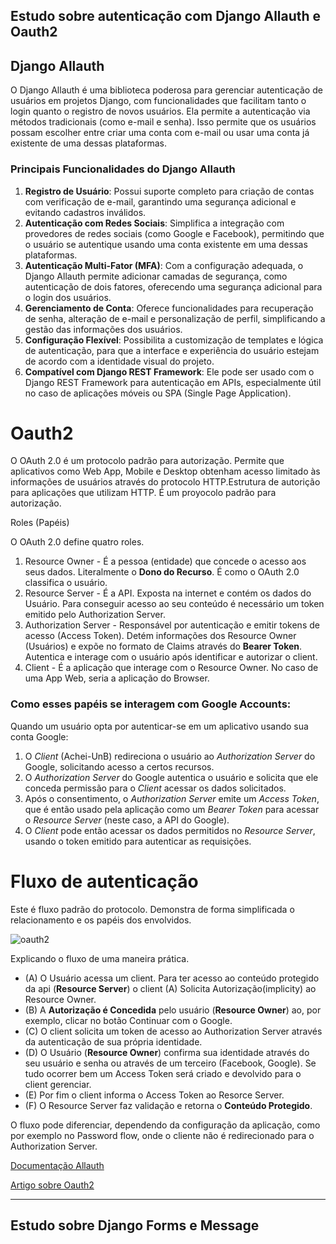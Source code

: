 ## Estudo sobre autenticação com Django Allauth e Oauth2
## Django Allauth

O Django Allauth é uma biblioteca poderosa para gerenciar autenticação de usuários em projetos Django, com funcionalidades que facilitam tanto o login quanto o registro de novos usuários. Ela permite a autenticação via métodos tradicionais (como e-mail e senha). Isso permite que os usuários possam escolher entre criar uma conta com e-mail ou usar uma conta já existente de uma dessas plataformas.

### Principais Funcionalidades do Django Allauth

1. **Registro de Usuário**: Possui suporte completo para criação de contas com verificação de e-mail, garantindo uma segurança adicional e evitando cadastros inválidos.
2. **Autenticação com Redes Sociais**: Simplifica a integração com provedores de redes sociais (como Google e Facebook), permitindo que o usuário se autentique usando uma conta existente em uma dessas plataformas.
3. **Autenticação Multi-Fator (MFA)**: Com a configuração adequada, o Django Allauth permite adicionar camadas de segurança, como autenticação de dois fatores, oferecendo uma segurança adicional para o login dos usuários.
4. **Gerenciamento de Conta**: Oferece funcionalidades para recuperação de senha, alteração de e-mail e personalização de perfil, simplificando a gestão das informações dos usuários.
5. **Configuração Flexível**: Possibilita a customização de templates e lógica de autenticação, para que a interface e experiência do usuário estejam de acordo com a identidade visual do projeto.
6. **Compatível com Django REST Framework**: Ele pode ser usado com o Django REST Framework para autenticação em APIs, especialmente útil no caso de aplicações móveis ou SPA (Single Page Application).

# Oauth2

O OAuth 2.0 é um protocolo padrão para autorização. Permite que aplicativos como Web App, Mobile e Desktop obtenham acesso limitado às informações de usuários através do protocolo HTTP.Estrutura de autorição para aplicações que utilizam HTTP. É um proyocolo padrão para autorização.

Roles (Papéis)

O OAuth 2.0 define quatro roles.

1. Resource Owner - É a pessoa (entidade) que concede o acesso aos seus dados. Literalmente o **Dono do Recurso**. É como o OAuth 2.0 classifica o usuário.
2. Resource Server - É a API.
Exposta na internet e contém os dados do Usuário. Para conseguir acesso
ao seu conteúdo é necessário um token emitido pelo Authorization Server.
3. Authorization Server - Responsável por autenticação e emitir tokens de acesso (Access Token). Detém informações dos Resource Owner (Usuários) e expõe no formato de Claims através do **Bearer Token**. Autentica e interage com o usuário após identificar e autorizar o client.
4. Client - É a aplicação que interage com o Resource Owner. No caso de uma App Web, seria a aplicação do Browser.

### Como esses papéis se interagem com Google Accounts:

Quando um usuário opta por autenticar-se em um aplicativo usando sua conta Google:

1. O *Client* (Achei-UnB) redireciona o usuário ao *Authorization Server* do Google, solicitando acesso a certos recursos.
2. O *Authorization Server* do Google autentica o usuário e solicita que ele conceda permissão para o *Client* acessar os dados solicitados.
3. Após o consentimento, o *Authorization Server* emite um *Access Token*, que é então usado pela aplicação como um *Bearer Token* para acessar o *Resource Server* (neste caso, a API do Google).
4. O *Client* pode então acessar os dados permitidos no *Resource Server*, usando o token emitido para autenticar as requisições.

# Fluxo de autenticação

Este é fluxo padrão do protocolo. Demonstra de forma simplificada o relacionamento e os papéis dos envolvidos.

![oauth2](https://github.com/user-attachments/assets/09c54a2e-6622-4475-9aa5-88f4332c14d0)

Explicando o fluxo de uma maneira prática.

- (A) O Usuário acessa um client. Para ter acesso ao conteúdo protegido da api (**Resource Server**) o client (A) Solicita Autorização(implicity) ao Resource Owner.
- (B) A **Autorização é Concedida** pelo usuário (**Resource Owner**) ao, por exemplo, clicar no botão Continuar com o Google.
- (C) O client solicita um token de acesso ao Authorization Server através da autenticação de sua própria identidade.
- (D) O Usuário (**Resource Owner**) confirma sua identidade através do seu usuário e senha ou através de um terceiro (Facebook, Google). Se tudo ocorrer bem um Access Token será criado e devolvido para o client gerenciar.
- (E) Por fim o client informa o Access Token ao Resorce Server.
- (F) O Resource Server faz validação e retorna o **Conteúdo Protegido**.

O fluxo pode diferenciar, dependendo da configuração da aplicação, 
como por exemplo no Password flow, onde o cliente não é redirecionado 
para o Authorization Server.

[Documentação Allauth](https://django-allauth.readthedocs.io/en/latest/)

[Artigo sobre Oauth2](https://www.brunobrito.net.br/oauth2/)

---

## Estudo sobre Django Forms e Message

